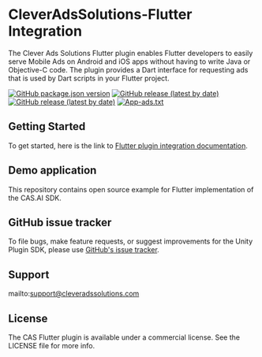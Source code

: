 # CleverAdsSolutions-Flutter Integration
The Clever Ads Solutions Flutter plugin enables Flutter developers to easily serve Mobile Ads on Android and iOS apps without having to write Java or Objective-C code. The plugin provides a Dart interface for requesting ads that is used by Dart scripts in your Flutter project.

[![GitHub package.json version](https://img.shields.io/github/package-json/v/cleveradssolutions/CAS-Unity?label=Unity%20Package)](https://github.com/cleveradssolutions/CAS-Flutter/releases/latest)
[![GitHub release (latest by date)](https://img.shields.io/github/v/release/CleverAdsSolutions/CAS-Android?label=CAS%20Android)](https://github.com/cleveradssolutions/CAS-Android)
[![GitHub release (latest by date)](https://img.shields.io/github/v/release/CleverAdsSolutions/CAS-iOS?label=CAS%20iOS)](https://github.com/cleveradssolutions/CAS-iOS)
[![App-ads.txt](https://img.shields.io/endpoint?url=https://raw.githubusercontent.com/cleveradssolutions/App-ads.txt/master/Shield.json)](https://github.com/cleveradssolutions/App-ads.txt)

## Getting Started
To get started, here is the link to [Flutter plugin integration documentation](https://github.com/cleveradssolutions/CAS-Flutter/wiki).  

## Demo application
This repository contains open source example for Flutter implementation of the CAS.AI SDK.

## GitHub issue tracker
To file bugs, make feature requests, or suggest improvements for the Unity Plugin SDK, please use [GitHub's issue tracker](https://github.com/cleveradssolutions/CAS-Flutter/issues).

## Support
mailto:support@cleveradssolutions.com

## License
The CAS Flutter plugin is available under a commercial license. See the LICENSE file for more info.
